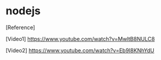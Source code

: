# nodejs

[Reference]

[Video1]
https://www.youtube.com/watch?v=MwltB8NULC8

[Video2]
https://www.youtube.com/watch?v=Eb9I8KNhYdU
